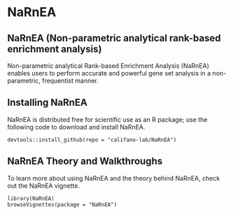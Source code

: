 # NaRnEA

## NaRnEA (Non-parametric analytical rank-based enrichment analysis)

Non-parametric analytical Rank-based Enrichment Analysis (NaRnEA) enables users to perform accurate and powerful gene set analysis in a non-parametric, frequentist manner.

## Installing NaRnEA

NaRnEA is distributed free for scientific use as an R package; use the following code to download and install NaRnEA.
```{r}
devtools::install_github(repo = "califano-lab/NaRnEA")
```

## NaRnEA Theory and Walkthroughs
To learn more about using NaRnEA and the theory behind NaRnEA, check out the NaRnEA vignette.
```{r}
library(NaRnEA)
browseVignettes(package = "NaRnEA")
```